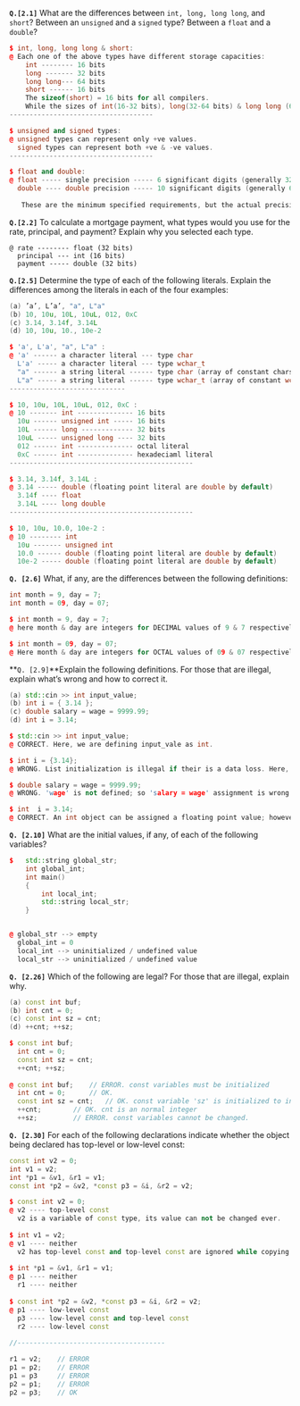 **`Q.[2.1]`** What are the differences between `int, long, long long`, and `short`? Between an `unsigned` and a `signed` type? Between a `float` and a `double`?

```c++
$ int, long, long long & short:
@ Each one of the above types have different storage capacities:
	int -------- 16 bits
	long ------- 32 bits
	long long--- 64 bits
	short ------ 16 bits
	The sizeof(short) = 16 bits for all compilers. 
	While the sizes of int(16-32 bits), long(32-64 bits) & long long (64-128 bits) varies depending on compilers.
------------------------------------	

$ unsigned and signed types:
@ unsigned types can represent only +ve values.
  signed types can represent both +ve & -ve values.
------------------------------------

$ float and double:
@ float ----- single precision ----- 6 significant digits (generally 32 bits)
  double ---- double precision ----- 10 significant digits (generally 64 bits)
   
   These are the minimum specified requirements, but the actual precision depends on the compilers too.  
```
**`Q.[2.2]`** To calculate a mortgage payment, what types would you use for the rate,
principal, and payment? Explain why you selected each type.

```
@ rate -------- float (32 bits)
  principal --- int (16 bits)
  payment ----- double (32 bits)

```

**`Q.[2.5]`** Determine the type of each of the following literals. Explain the differences among the literals in each of the four examples:
```c++
(a) ’a’, L’a’, "a", L"a"
(b) 10, 10u, 10L, 10uL, 012, 0xC
(c) 3.14, 3.14f, 3.14L
(d) 10, 10u, 10., 10e-2
```
```c++
$ 'a', L'a', "a", L"a" :
@ 'a' ------ a character literal --- type char
  L'a' ----- a character literal --- type wchar_t
  "a" ------ a string literal ------ type char (array of constant chars)
  L"a" ----- a string literal ------ type wchar_t (array of constant wchar_t)
-----------------------------

$ 10, 10u, 10L, 10uL, 012, 0xC :
@ 10 ------- int -------------- 16 bits
  10u ------ unsigned int ----- 16 bits
  10L ------ long ------------- 32 bits
  10uL ----- unsigned long ---- 32 bits
  012 ------ int -------------- octal literal 
  0xC ------ int -------------- hexadeciaml literal
----------------------------------------------

$ 3.14, 3.14f, 3.14L :
@ 3.14 ----- double (floating point literal are double by default)
  3.14f ---- float
  3.14L ---- long double
----------------------------------------------

$ 10, 10u, 10.0, 10e-2 :
@ 10 -------- int 
  10u ------- unsigned int
  10.0 ------ double (floating point literal are double by default)
  10e-2 ----- double (floating point literal are double by default)
```

**`Q. [2.6]`** What, if any, are the differences between the following definitions:
```c++
int month = 9, day = 7;
int month = 09, day = 07;
```
```c++
$ int month = 9, day = 7;
@ here month & day are integers for DECIMAL values of 9 & 7 respectively.

$ int month = 09, day = 07;
@ Here month & day are integers for OCTAL values of 09 & 07 respectively.
```

**`Q. [2.9]`**Explain the following definitions. For those that are illegal, explain
what’s wrong and how to correct it.
```c++
(a) std::cin >> int input_value; 
(b) int i = { 3.14 };
(c) double salary = wage = 9999.99; 
(d) int i = 3.14;
```
```c++
$ std::cin >> int input_value;
@ CORRECT. Here, we are defining input_vale as int.

$ int i = {3.14};
@ WRONG. List initialization is illegal if their is a data loss. Here, we are assigning a floating point value to an int type.

$ double salary = wage = 9999.99;
@ WRONG. 'wage' is not defined; so 'salary = wage' assignment is wrong.

$ int  i = 3.14;
@ CORRECT. An int object can be assigned a floating point value; however its value will be truncated.
```

**`Q. [2.10]`** What are the initial values, if any, of each of the following variables?

```c++
$ 	std::string global_str;
	int global_int;
	int main()
	{
		int local_int;
		std::string local_str;
	}


@ global_str --> empty
  global_int = 0
  local_int --> uninitialized / undefined value
  local_str --> uninitialized / undefined value
```

**`Q. [2.26]`** Which of the following are legal? For those that are illegal, explain why.
```c++
(a) const int buf; 
(b) int cnt = 0;
(c) const int sz = cnt; 
(d) ++cnt; ++sz;
```
```c++
$ const int buf;
  int cnt = 0;
  const int sz = cnt;
  ++cnt; ++sz;
 
@ const int buf;	// ERROR. const variables must be initialized
  int cnt = 0;		// OK. 
  const int sz = cnt;	// OK. const variable 'sz' is initialized to integer 'cnt'
  ++cnt;		// OK. cnt is an normal integer
  ++sz;			// ERROR. const variables cannot be changed.
```

**`Q. [2.30]`** For each of the following declarations indicate whether the object being declared has top-level or low-level const: 
```c++
const int v2 = 0; 
int v1 = v2;
int *p1 = &v1, &r1 = v1;
const int *p2 = &v2, *const p3 = &i, &r2 = v2;
```
```c++
$ const int v2 = 0;
@ v2 ---- top-level const
  v2 is a variable of const type, its value can not be changed ever.
  
$ int v1 = v2;
@ v1 ---- neither
  v2 has top-level const and top-level const are ignored while copying. So correct code
  
$ int *p1 = &v1, &r1 = v1;
@ p1 ---- neither
  r1 ---- neither
  
$ const int *p2 = &v2, *const p3 = &i, &r2 = v2;
@ p1 ---- low-level const
  p3 ---- low-level const and top-level const
  r2 ---- low-level const
  
//-------------------------------------

r1 = v2;	// ERROR
p1 = p2;	// ERROR
p1 = p3		// ERROR
p2 = p1;	// ERROR
p2 = p3;	// OK

```

































